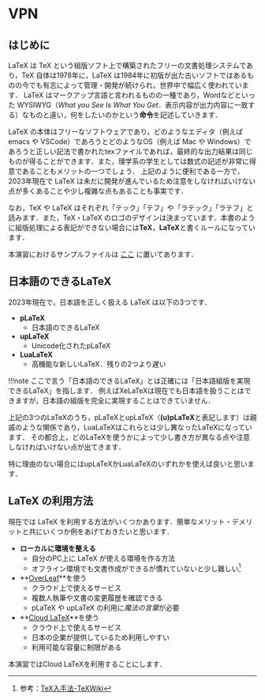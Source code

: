 # VPN
## はじめに
LaTeX は TeX という組版ソフト上で構築されたフリーの文書処理システムであり，TeX 自体は1978年に，LaTeX は1984年に初版が出た古いソフトではあるものの今でも有志によって管理・開発が続けられ，世界中で幅広く使われています．
LaTeX はマークアップ言語と言われるものの一種であり，Wordなどといった WYSIWYG（*What you See Is What You Get*．表示内容が出力内容に一致する）なものと違い，何をしたいのかという**命令**を記述していきます．
<!-- また，LaTeX の文書はどのようなエディタでも（例えば emacs や VSCode）書くことができます． -->
LaTeX の本体はフリーなソフトウェアであり，どのようなエディタ（例えば emacs や VSCode）であろうとどのようなOS（例えば Mac や Windows）であろうと正しい記法で書かれたtexファイルであれば，最終的な出力結果は同じものが得ることができます．また，理学系の学生としては数式の記述が非常に得意であることもメリットの一つでしょう．
上記のように便利である一方で，2023年現在で LaTeX は未だに開発が進んでいるため注意をしなければいけない点が多くあることや少し複雑な点もあることも事実です．

なお，TeX や LaTeX はそれぞれ「テック」「テフ」や「ラテック」「ラテフ」と読みます．また，TeX・LaTeX のロゴのデザインは決まっています．本書のように組版処理による表記ができない場合には**TeX**，**LaTeX**と書くルールになっています．

本演習におけるサンプルファイルは
[ここ](https://github.com/chibutsu-utokyo/chibutsu-utokyo.github.io/tree/main/docs/LaTeX/sample)
に置いてあります．

## 日本語のできるLaTeX
2023年現在で，日本語を正しく扱える LaTeX は以下の3つです．

* **pLaTeX**
    * 日本語のできるLaTeX
* **upLaTeX**
    * Unicode化されたpLaTeX
* **LuaLaTeX**
    * 高機能な新しいLaTeX．残りの2つより遅い
    
!!!note
    ここで言う「日本語のできるLaTeX」とは正確には「日本語組版を実現できるLaTeX」を指します．
    例えばXeLaTeXは現在でも日本語を扱うことはできますが，日本語の組版を完全に実現することはできていません．

上記の3つのLaTeXのうち，pLaTeXとupLaTeX（**(u)pLaTeX**と表記します）は親戚のような関係であり，LuaLaTeXはこれらとは少し異なったLaTeXになっています．
その都合上，どのLaTeXを使うかによって少し書き方が異なる点や注意しなければいけない点が出てきます．

特に理由のない場合にはupLaTeXかLuaLaTeXのいずれかを使えば良いと思います．

## LaTeX の利用方法
現在では LaTeX を利用する方法がいくつかあります．簡単なメリット・デメリットと共にいくつか例をあげておきたいと思います．

* **ローカルに環境を整える**
    * 自分のPC上に LaTeX が使える環境を作る方法
    * オフライン環境でも文書作成ができるが慣れていないと少し難しい[^1]
* **[OverLeaf](https://www.overleaf.com/)**を使う
    * クラウド上で使えるサービス
    * 複数人執筆や文書の変更履歴を確認できる
    * pLaTeX や upLaTeX の利用に*魔法の言葉*が必要
* **[Cloud LaTeX](https://cloudlatex.io/ja)**を使う
    * クラウド上で使えるサービス
    * 日本の企業が提供しているため利用しやすい
    * 利用可能な容量に制限がある

本演習ではCloud LaTeXを利用することにします．

[^1]: 参考：[TeX入手法-TeXWiki](https://texwiki.texjp.org/?TeX%E5%85%A5%E6%89%8B%E6%B3%95)
